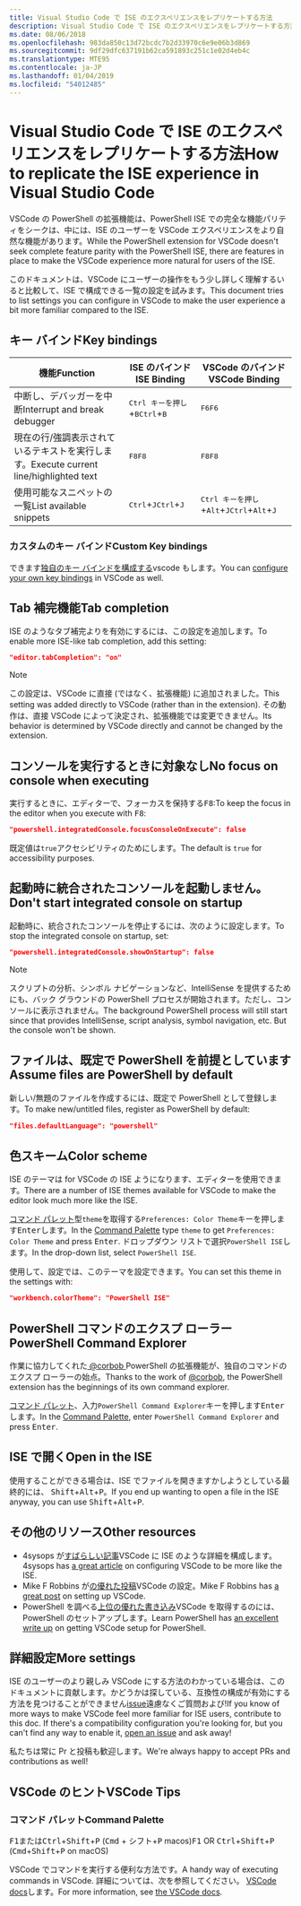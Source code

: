 ```yaml
---
title: Visual Studio Code で ISE のエクスペリエンスをレプリケートする方法
description: Visual Studio Code で ISE のエクスペリエンスをレプリケートする方法
ms.date: 08/06/2018
ms.openlocfilehash: 983da850c13d72bcdc7b2d33970c6e9e06b3d869
ms.sourcegitcommit: 9df29dfc637191b62ca591893c251c1e02d4eb4c
ms.translationtype: MTE95
ms.contentlocale: ja-JP
ms.lasthandoff: 01/04/2019
ms.locfileid: "54012485"
---
```

# <a name="how-to-replicate-the-ise-experience-in-visual-studio-code"></a><span data-ttu-id="e47cb-103">Visual Studio Code で ISE のエクスペリエンスをレプリケートする方法</span><span class="sxs-lookup"><span data-stu-id="e47cb-103">How to replicate the ISE experience in Visual Studio Code</span></span>

<span data-ttu-id="e47cb-104">VSCode の PowerShell の拡張機能は、PowerShell ISE での完全な機能パリティをシークは、中には、ISE のユーザーを VSCode エクスペリエンスをより自然な機能があります。</span><span class="sxs-lookup"><span data-stu-id="e47cb-104">While the PowerShell extension for VSCode doesn't seek complete feature parity with the PowerShell ISE, there are features in place to make the VSCode experience more natural for users of the ISE.</span></span>

<span data-ttu-id="e47cb-105">このドキュメントは、VSCode にユーザーの操作をもう少し詳しく理解するいると比較して、ISE で構成できる一覧の設定を試みます。</span><span class="sxs-lookup"><span data-stu-id="e47cb-105">This document tries to list settings you can configure in VSCode to make the user experience a bit more familiar compared to the ISE.</span></span>

## <a name="key-bindings"></a><span data-ttu-id="e47cb-106">キー バインド</span><span class="sxs-lookup"><span data-stu-id="e47cb-106">Key bindings</span></span>

| <span data-ttu-id="e47cb-107">機能</span><span class="sxs-lookup"><span data-stu-id="e47cb-107">Function</span></span>                              | <span data-ttu-id="e47cb-108">ISE のバインド</span><span class="sxs-lookup"><span data-stu-id="e47cb-108">ISE Binding</span></span>                  | <span data-ttu-id="e47cb-109">VSCode のバインド</span><span class="sxs-lookup"><span data-stu-id="e47cb-109">VSCode Binding</span></span>                              |
| ----------------                      | -----------                  | --------------                              |
| <span data-ttu-id="e47cb-110">中断し、デバッガーを中断</span><span class="sxs-lookup"><span data-stu-id="e47cb-110">Interrupt and break debugger</span></span>          | <span data-ttu-id="e47cb-111"><kbd>Ctrl キーを押し</kbd>+<kbd>B</kbd></span><span class="sxs-lookup"><span data-stu-id="e47cb-111"><kbd>Ctrl</kbd>+<kbd>B</kbd></span></span> | <span data-ttu-id="e47cb-112"><kbd>F6</kbd></span><span class="sxs-lookup"><span data-stu-id="e47cb-112"><kbd>F6</kbd></span></span>                               |
| <span data-ttu-id="e47cb-113">現在の行/強調表示されているテキストを実行します。</span><span class="sxs-lookup"><span data-stu-id="e47cb-113">Execute current line/highlighted text</span></span> | <span data-ttu-id="e47cb-114"><kbd>F8</kbd></span><span class="sxs-lookup"><span data-stu-id="e47cb-114"><kbd>F8</kbd></span></span>                | <span data-ttu-id="e47cb-115"><kbd>F8</kbd></span><span class="sxs-lookup"><span data-stu-id="e47cb-115"><kbd>F8</kbd></span></span>                               |
| <span data-ttu-id="e47cb-116">使用可能なスニペットの一覧</span><span class="sxs-lookup"><span data-stu-id="e47cb-116">List available snippets</span></span>               | <span data-ttu-id="e47cb-117"><kbd>Ctrl</kbd>+<kbd>J</kbd></span><span class="sxs-lookup"><span data-stu-id="e47cb-117"><kbd>Ctrl</kbd>+<kbd>J</kbd></span></span> | <span data-ttu-id="e47cb-118"><kbd>Ctrl キーを押し</kbd>+<kbd>Alt</kbd>+<kbd>J</kbd></span><span class="sxs-lookup"><span data-stu-id="e47cb-118"><kbd>Ctrl</kbd>+<kbd>Alt</kbd>+<kbd>J</kbd></span></span> |

### <a name="custom-key-bindings"></a><span data-ttu-id="e47cb-119">カスタムのキー バインド</span><span class="sxs-lookup"><span data-stu-id="e47cb-119">Custom Key bindings</span></span>

<span data-ttu-id="e47cb-120">できます[独自のキー バインドを構成する](https://code.visualstudio.com/docs/getstarted/keybindings#_custom-keybindings-for-refactorings)vscode もします。</span><span class="sxs-lookup"><span data-stu-id="e47cb-120">You can [configure your own key bindings](https://code.visualstudio.com/docs/getstarted/keybindings#_custom-keybindings-for-refactorings) in VSCode as well.</span></span>

## <a name="tab-completion"></a><span data-ttu-id="e47cb-121">Tab 補完機能</span><span class="sxs-lookup"><span data-stu-id="e47cb-121">Tab completion</span></span>

<span data-ttu-id="e47cb-122">ISE のようなタブ補完よりを有効にするには、この設定を追加します。</span><span class="sxs-lookup"><span data-stu-id="e47cb-122">To enable more ISE-like tab completion, add this setting:</span></span>

```json
"editor.tabCompletion": "on"
```

> [!NOTE]
> <span data-ttu-id="e47cb-123">この設定は、VSCode に直接 (ではなく、拡張機能) に追加されました。</span><span class="sxs-lookup"><span data-stu-id="e47cb-123">This setting was added directly to VSCode (rather than in the extension).</span></span> <span data-ttu-id="e47cb-124">その動作は、直接 VSCode によって決定され、拡張機能では変更できません。</span><span class="sxs-lookup"><span data-stu-id="e47cb-124">Its behavior is determined by VSCode directly and cannot be changed by the extension.</span></span>

## <a name="no-focus-on-console-when-executing"></a><span data-ttu-id="e47cb-125">コンソールを実行するときに対象なし</span><span class="sxs-lookup"><span data-stu-id="e47cb-125">No focus on console when executing</span></span>

<span data-ttu-id="e47cb-126">実行するときに、エディターで、フォーカスを保持する<kbd>F8</kbd>:</span><span class="sxs-lookup"><span data-stu-id="e47cb-126">To keep the focus in the editor when you execute with <kbd>F8</kbd>:</span></span>

```json
"powershell.integratedConsole.focusConsoleOnExecute": false
```

<span data-ttu-id="e47cb-127">既定値は`true`アクセシビリティのためにします。</span><span class="sxs-lookup"><span data-stu-id="e47cb-127">The default is `true` for accessibility purposes.</span></span>

## <a name="dont-start-integrated-console-on-startup"></a><span data-ttu-id="e47cb-128">起動時に統合されたコンソールを起動しません。</span><span class="sxs-lookup"><span data-stu-id="e47cb-128">Don't start integrated console on startup</span></span>

<span data-ttu-id="e47cb-129">起動時に、統合されたコンソールを停止するには、次のように設定します。</span><span class="sxs-lookup"><span data-stu-id="e47cb-129">To stop the integrated console on startup, set:</span></span>

```json
"powershell.integratedConsole.showOnStartup": false
```

> [!NOTE]
> <span data-ttu-id="e47cb-130">スクリプトの分析、シンボル ナビゲーションなど、IntelliSense を提供するためにも、バック グラウンドの PowerShell プロセスが開始されます。ただし、コンソールに表示されません。</span><span class="sxs-lookup"><span data-stu-id="e47cb-130">The background PowerShell process will still start since that provides IntelliSense, script analysis, symbol navigation, etc. But the console won't be shown.</span></span>

## <a name="assume-files-are-powershell-by-default"></a><span data-ttu-id="e47cb-131">ファイルは、既定で PowerShell を前提としています</span><span class="sxs-lookup"><span data-stu-id="e47cb-131">Assume files are PowerShell by default</span></span>

<span data-ttu-id="e47cb-132">新しい/無題のファイルを作成するには、既定で PowerShell として登録します。</span><span class="sxs-lookup"><span data-stu-id="e47cb-132">To make new/untitled files, register as PowerShell by default:</span></span>

```json
"files.defaultLanguage": "powershell"
```

## <a name="color-scheme"></a><span data-ttu-id="e47cb-133">色スキーム</span><span class="sxs-lookup"><span data-stu-id="e47cb-133">Color scheme</span></span>

<span data-ttu-id="e47cb-134">ISE のテーマは for VSCode の ISE ようになります、エディターを使用できます。</span><span class="sxs-lookup"><span data-stu-id="e47cb-134">There are a number of ISE themes available for VSCode to make the editor look much more like the ISE.</span></span>

<span data-ttu-id="e47cb-135">[コマンド パレット]型`theme`を取得する`Preferences: Color Theme`キーを押します<kbd>Enter</kbd>します。</span><span class="sxs-lookup"><span data-stu-id="e47cb-135">In the [Command Palette] type `theme` to get `Preferences: Color Theme` and press <kbd>Enter</kbd>.</span></span>
<span data-ttu-id="e47cb-136">ドロップダウン リストで選択`PowerShell ISE`します。</span><span class="sxs-lookup"><span data-stu-id="e47cb-136">In the drop-down list, select `PowerShell ISE`.</span></span>

<span data-ttu-id="e47cb-137">使用して、設定では、このテーマを設定できます。</span><span class="sxs-lookup"><span data-stu-id="e47cb-137">You can set this theme in the settings with:</span></span>

```json
"workbench.colorTheme": "PowerShell ISE"
```

## <a name="powershell-command-explorer"></a><span data-ttu-id="e47cb-138">PowerShell コマンドのエクスプ ローラー</span><span class="sxs-lookup"><span data-stu-id="e47cb-138">PowerShell Command Explorer</span></span>

<span data-ttu-id="e47cb-139">作業に協力してくれた[ @corbob ](https://github.com/corbob)PowerShell の拡張機能が、独自のコマンドのエクスプ ローラーの始点。</span><span class="sxs-lookup"><span data-stu-id="e47cb-139">Thanks to the work of [@corbob](https://github.com/corbob), the PowerShell extension has the beginnings of its own command explorer.</span></span>

<span data-ttu-id="e47cb-140">[コマンド パレット]、入力`PowerShell Command Explorer`キーを押します<kbd>Enter</kbd>します。</span><span class="sxs-lookup"><span data-stu-id="e47cb-140">In the [Command Palette], enter `PowerShell Command Explorer` and press <kbd>Enter</kbd>.</span></span>

## <a name="open-in-the-ise"></a><span data-ttu-id="e47cb-141">ISE で開く</span><span class="sxs-lookup"><span data-stu-id="e47cb-141">Open in the ISE</span></span>

<span data-ttu-id="e47cb-142">使用することができる場合は、ISE でファイルを開きますかしようとしている最終的には、 <kbd>Shift</kbd>+<kbd>Alt</kbd>+<kbd>P</kbd>。</span><span class="sxs-lookup"><span data-stu-id="e47cb-142">If you end up wanting to open a file in the ISE anyway, you can use <kbd>Shift</kbd>+<kbd>Alt</kbd>+<kbd>P</kbd>.</span></span>

## <a name="other-resources"></a><span data-ttu-id="e47cb-143">その他のリソース</span><span class="sxs-lookup"><span data-stu-id="e47cb-143">Other resources</span></span>

- <span data-ttu-id="e47cb-144">4sysops が[すばらしい記事](https://4sysops.com/archives/make-visual-studio-code-look-and-behave-like-powershell-ise/)VSCode に ISE のような詳細を構成します。</span><span class="sxs-lookup"><span data-stu-id="e47cb-144">4sysops has [a great article](https://4sysops.com/archives/make-visual-studio-code-look-and-behave-like-powershell-ise/) on configuring VSCode to be more like the ISE.</span></span>
- <span data-ttu-id="e47cb-145">Mike F Robbins が[の優れた投稿](https://mikefrobbins.com/2017/08/24/how-to-install-visual-studio-code-and-configure-it-as-a-replacement-for-the-powershell-ise/)VSCode の設定。</span><span class="sxs-lookup"><span data-stu-id="e47cb-145">Mike F Robbins has [a great post](https://mikefrobbins.com/2017/08/24/how-to-install-visual-studio-code-and-configure-it-as-a-replacement-for-the-powershell-ise/) on setting up VSCode.</span></span>
- <span data-ttu-id="e47cb-146">PowerShell を調べる[上位の優れた書き込み](https://www.learnpwsh.com/setup-vs-code-for-powershell/)VSCode を取得するのには、PowerShell のセットアップします。</span><span class="sxs-lookup"><span data-stu-id="e47cb-146">Learn PowerShell has [an excellent write up](https://www.learnpwsh.com/setup-vs-code-for-powershell/) on getting VSCode setup for PowerShell.</span></span>

## <a name="more-settings"></a><span data-ttu-id="e47cb-147">詳細設定</span><span class="sxs-lookup"><span data-stu-id="e47cb-147">More settings</span></span>

<span data-ttu-id="e47cb-148">ISE のユーザーのより親しみ VSCode にする方法のわかっている場合は、このドキュメントに貢献します。かどうかは探している、互換性の構成が有効にする方法を見つけることができません[issue](https://github.com/PowerShell/vscode-powershell/issues/new/choose)遠慮なくご質問および!</span><span class="sxs-lookup"><span data-stu-id="e47cb-148">If you know of more ways to make VSCode feel more familiar for ISE users, contribute to this doc. If there's a compatibility configuration you're looking for, but you can't find any way to enable it, [open an issue](https://github.com/PowerShell/vscode-powershell/issues/new/choose) and ask away!</span></span>

<span data-ttu-id="e47cb-149">私たちは常に Pr と投稿も歓迎します。</span><span class="sxs-lookup"><span data-stu-id="e47cb-149">We're always happy to accept PRs and contributions as well!</span></span>

## <a name="vscode-tips"></a><span data-ttu-id="e47cb-150">VSCode のヒント</span><span class="sxs-lookup"><span data-stu-id="e47cb-150">VSCode Tips</span></span>

### <a name="command-palette"></a><span data-ttu-id="e47cb-151">コマンド パレット</span><span class="sxs-lookup"><span data-stu-id="e47cb-151">Command Palette</span></span>

<span data-ttu-id="e47cb-152"><kbd>F1</kbd>または<kbd>Ctrl</kbd>+<kbd>Shift</kbd>+<kbd>P</kbd> (<kbd>Cmd</kbd> + <kbd>シフト</kbd>+<kbd>P</kbd> macos)</span><span class="sxs-lookup"><span data-stu-id="e47cb-152"><kbd>F1</kbd> OR <kbd>Ctrl</kbd>+<kbd>Shift</kbd>+<kbd>P</kbd> (<kbd>Cmd</kbd>+<kbd>Shift</kbd>+<kbd>P</kbd> on macOS)</span></span>

<span data-ttu-id="e47cb-153">VSCode でコマンドを実行する便利な方法です。</span><span class="sxs-lookup"><span data-stu-id="e47cb-153">A handy way of executing commands in VSCode.</span></span>
<span data-ttu-id="e47cb-154">詳細については、次を参照してください。 [VSCode docs](https://code.visualstudio.com/docs/getstarted/userinterface#_command-palette)します。</span><span class="sxs-lookup"><span data-stu-id="e47cb-154">For more information, see [the VSCode docs](https://code.visualstudio.com/docs/getstarted/userinterface#_command-palette).</span></span>

[コマンド パレット]: #command-palette
[Command Palette]: #command-palette
